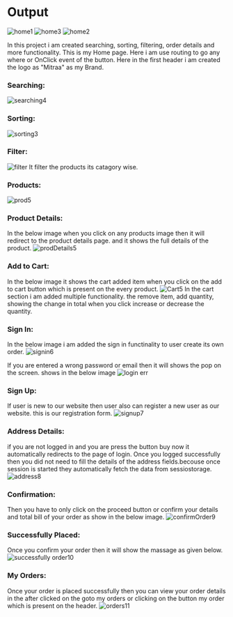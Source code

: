  # Output

![home1](https://github.com/Rushikesh01Gaikwad/E-Commerce-React/assets/136779452/6894a4f4-9283-4f44-972e-aced392b48ad)
![home3](https://github.com/Rushikesh01Gaikwad/E-Commerce-React/assets/136779452/5dc9c124-8677-4b77-a6a4-0a7fc292065c)
![home2](https://github.com/Rushikesh01Gaikwad/E-Commerce-React/assets/136779452/e8afd3b8-eca1-4b95-ae36-4f8d5c303e92)

In this project i am created searching, sorting, filtering, order details and more functionality.
This is my Home page. Here i am use routing to go any where or OnClick event of the button.
Here in the first header i am created the logo as "Mitraa" as my Brand.




### Searching:
![searching4](https://github.com/Rushikesh01Gaikwad/E-Commerce-React/assets/136779452/fbb1bff7-a564-4c20-99b8-e72269b75cff)




### Sorting:
![sorting3](https://github.com/Rushikesh01Gaikwad/E-Commerce-React/assets/136779452/054c661c-e0ed-4d0f-a6ba-1617b7527d52)



### Filter:
![filter](https://github.com/Rushikesh01Gaikwad/E-Commerce-React/assets/136779452/cfa49004-4717-44bc-af7e-1be3b9d6569b)
It filter the products its catagory wise.




### Products:
![prod5](https://github.com/Rushikesh01Gaikwad/E-Commerce-React/assets/136779452/43d7a09e-8be7-4dde-b1d8-8a8abeaa971d)




### Product Details:
In the below image when you click on any products image then it will redirect to the product details page. and it shows the full details of the product.
![prodDetails5](https://github.com/Rushikesh01Gaikwad/E-Commerce-React/assets/136779452/77a19a8b-ec58-4b8d-8091-cb85bbe88d75)




### Add to Cart:
In the below image it shows the cart added item when you click on the add to cart button which is present on the every product.
![Cart5](https://github.com/Rushikesh01Gaikwad/E-Commerce-React/assets/136779452/70afec2f-d4ff-4a4d-b938-b435cf1d8fd2)
In the cart section i am added multiple functionality. the remove item, add quantity, showing the change in total when you click increase or decrease the quantity.




### Sign In:
In the below image i am added the sign in functinality to user create its own order.
![signin6](https://github.com/Rushikesh01Gaikwad/E-Commerce-React/assets/136779452/06a76020-396c-4f58-bffa-5ecc73073b71)




If you are entered a wrong password or email then it will shows the pop on the screen. shows in the below image
![login err](https://github.com/Rushikesh01Gaikwad/E-Commerce-React/assets/136779452/0a234e5a-7ff2-472c-bef1-9588d90d2144)




### Sign Up:
If user is new to our website then user also can register a new user as our website.
this is our registration form.
![signup7](https://github.com/Rushikesh01Gaikwad/E-Commerce-React/assets/136779452/8b7ff73e-b6f0-4d86-849c-12c8a9f31383)




### Address Details: 
if you are not logged in and you are press the button buy now it automatically redirects to the page of login. 
Once you logged successfully then you did not need to fill the details of the address fields.becouse once session is started they automatically fetch the data from sessiostorage.
![address8](https://github.com/Rushikesh01Gaikwad/E-Commerce-React/assets/136779452/64c8b907-3881-45b3-879d-890fb148b32b)




### Confirmation: 
Then you have to only click on the proceed button or confirm your details and total bill of your order as show in the below image.
![confirmOrder9](https://github.com/Rushikesh01Gaikwad/E-Commerce-React/assets/136779452/ded698e3-c36d-49a4-a685-178159adc95b)




### Successfully Placed:
Once you confirm your order then it will show the massage as given below.
![successfully order10](https://github.com/Rushikesh01Gaikwad/E-Commerce-React/assets/136779452/970176b2-3e2e-47a6-9f24-1e874be0ddbc)




### My Orders:
Once your order is placed successfully then you can view your order details in the after clicked on the goto my orders or clicking on the button my order which is present on the header.
![orders11](https://github.com/Rushikesh01Gaikwad/E-Commerce-React/assets/136779452/3b89e0ad-9ec1-42ff-9409-8ca25768b4df)

